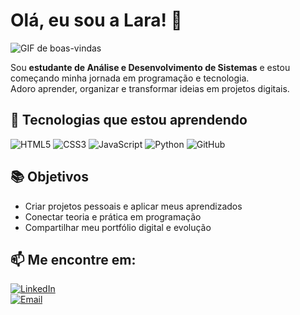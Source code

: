 # Olá, eu sou a Lara! 👋

![GIF de boas-vindas](https://media.giphy.com/media/hvRJCLFzcasrR4ia7z/giphy.gif)

Sou **estudante de Análise e Desenvolvimento de Sistemas** e estou começando minha jornada em programação e tecnologia.  
Adoro aprender, organizar e transformar ideias em projetos digitais.

## 🔧 Tecnologias que estou aprendendo
![HTML5](https://img.shields.io/badge/HTML5-E34F26?style=for-the-badge&logo=html5&logoColor=white)
![CSS3](https://img.shields.io/badge/CSS3-1572B6?style=for-the-badge&logo=css3&logoColor=white)
![JavaScript](https://img.shields.io/badge/JavaScript-F7DF1E?style=for-the-badge&logo=javascript&logoColor=black)
![Python](https://img.shields.io/badge/Python-3776AB?style=for-the-badge&logo=python&logoColor=white)
![GitHub](https://img.shields.io/badge/GitHub-181717?style=for-the-badge&logo=github&logoColor=white)

## 📚 Objetivos
- Criar projetos pessoais e aplicar meus aprendizados  
- Conectar teoria e prática em programação  
- Compartilhar meu portfólio digital e evolução  

## 📫 Me encontre em:
[![LinkedIn](https://img.shields.io/badge/LinkedIn-0A66C2?style=for-the-badge&logo=linkedin&logoColor=white)](https://www.linkedin.com/in/seulinkedin)  
[![Email](https://img.shields.io/badge/Email-D14836?style=for-the-badge&logo=gmail&logoColor=white)](mailto:seuemail@email.com)


